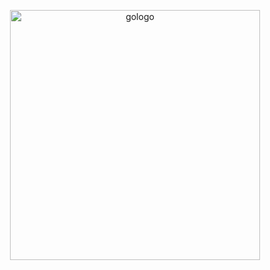 <p align="center">
  <img src="https://github.com/user-attachments/assets/7b1e78c1-2bed-4bd4-9bd5-9eb9357a9d0d" alt="gologo" width="400"/>
</p>
